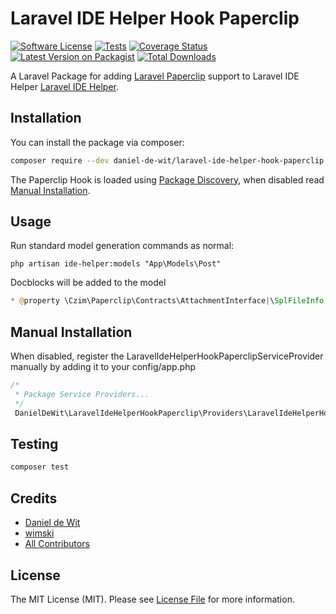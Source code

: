 # Laravel IDE Helper Hook Paperclip

[![Software License](https://img.shields.io/badge/license-MIT-brightgreen.svg?style=flat-square)](LICENSE.md)
[![Tests](https://github.com/daniel-de-wit/laravel-ide-helper-hook-paperclip/actions/workflows/tests.yml/badge.svg)](https://github.com/daniel-de-wit/laravel-ide-helper-hook-paperclip/actions/workflows/tests.yml)
[![Coverage Status](https://coveralls.io/repos/github/daniel-de-wit/laravel-ide-helper-hook-paperclip/badge.svg?branch=main)](https://coveralls.io/github/daniel-de-wit/laravel-ide-helper-hook-paperclip?branch=main)
[![Latest Version on Packagist](https://img.shields.io/packagist/v/daniel-de-wit/laravel-ide-helper-hook-paperclip.svg?style=flat-square)](https://packagist.org/packages/daniel-de-wit/laravel-ide-helper-hook-paperclip)
[![Total Downloads](https://img.shields.io/packagist/dt/daniel-de-wit/laravel-ide-helper-hook-paperclip.svg?style=flat-square)](https://packagist.org/packages/daniel-de-wit/laravel-ide-helper-hook-paperclip)

A Laravel Package for adding [Laravel Paperclip](https://github.com/czim/laravel-paperclip) support to Laravel IDE Helper [Laravel IDE Helper](https://github.com/barryvdh/laravel-ide-helper).

## Installation

You can install the package via composer:

```bash
composer require --dev daniel-de-wit/laravel-ide-helper-hook-paperclip
```

The Paperclip Hook is loaded using [Package Discovery](https://laravel.com/docs/8.x/packages#package-discovery), when disabled read [Manual Installation](#manual-installation).

## Usage

Run standard model generation commands as normal:

`php artisan ide-helper:models "App\Models\Post"`

Docblocks will be added to the model

```php
* @property \Czim\Paperclip\Contracts\AttachmentInterface|\SplFileInfo|\Czim\FileHandling\Storage\File\SplFileInfoStorableFile|\Czim\FileHandling\Contracts\Support\RawContentInterface|string $image
```

## Manual Installation

When disabled, register the LaravelIdeHelperHookPaperclipServiceProvider manually by adding it to your config/app.php

```php
/*
 * Package Service Providers...
 */
 DanielDeWit\LaravelIdeHelperHookPaperclip\Providers\LaravelIdeHelperHookPaperclipServiceProvider::class,
```

## Testing

```bash
composer test
```

## Credits

- [Daniel de Wit](https://github.com/daniel-de-wit)
- [wimski](https://github.com/wimski)
- [All Contributors](../../contributors)

## License

The MIT License (MIT). Please see [License File](LICENSE.md) for more information.
